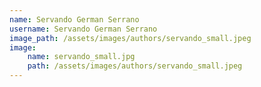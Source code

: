 ```yaml
---
name: Servando German Serrano
username: Servando German Serrano
image_path: /assets/images/authors/servando_small.jpeg
image:
    name: servando_small.jpg
    path: /assets/images/authors/servando_small.jpeg
---
```

